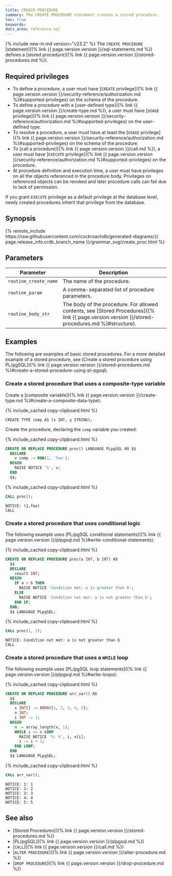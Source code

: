 ```yaml
---
title: CREATE PROCEDURE
summary: The CREATE PROCEDURE statement creates a stored procedure.
toc: true
keywords:
docs_area: reference.sql
---
```


{% include new-in.md version="v23.2" %} The `CREATE PROCEDURE` [statement]({% link {{ page.version.version }}/sql-statements.md %}) defines a [stored procedure]({% link {{ page.version.version }}/stored-procedures.md %}).

## Required privileges

- To define a procedure, a user must have [`CREATE` privilege]({% link {{ page.version.version }}/security-reference/authorization.md %}#supported-privileges) on the schema of the procedure.
- To define a procedure with a [user-defined type]({% link {{ page.version.version }}/create-type.md %}), a user must have [`USAGE` privilege]({% link {{ page.version.version }}/security-reference/authorization.md %}#supported-privileges) on the user-defined type.
- To resolve a procedure, a user must have at least the [`USAGE` privilege]({% link {{ page.version.version }}/security-reference/authorization.md %}#supported-privileges) on the schema of the procedure.
- To [call a procedure]({% link {{ page.version.version }}/call.md %}), a user must have [`EXECUTE` privilege]({% link {{ page.version.version }}/security-reference/authorization.md %}#supported-privileges) on the procedure.
- At procedure definition and execution time, a user must have privileges on all the objects referenced in the procedure body. Privileges on referenced objects can be revoked and later procedure calls can fail due to lack of permission.

If you grant `EXECUTE` privilege as a default privilege at the database level, newly created procedures inherit that privilege from the database.

## Synopsis

<div>
{% remote_include https://raw.githubusercontent.com/cockroachdb/generated-diagrams/{{ page.release_info.crdb_branch_name }}/grammar_svg/create_proc.html %}
</div>

## Parameters

|       Parameter       |                                                                   Description                                                                   |
|-----------------------|-------------------------------------------------------------------------------------------------------------------------------------------------|
| `routine_create_name` | The name of the procedure.                                                                                                                      |
| `routine_param`       | A comma-separated list of procedure parameters.                                                                                                                          |
| `routine_body_str`   | The body of the procedure. For allowed contents, see [Stored Procedures]({% link {{ page.version.version }}/stored-procedures.md %}#structure). |

## Examples

The following are examples of basic stored procedures. For a more detailed example of a stored procedure, see [Create a stored procedure using PL/pgSQL]({% link {{ page.version.version }}/stored-procedures.md %}#create-a-stored-procedure-using-pl-pgsql).

### Create a stored procedure that uses a composite-type variable

Create a [composite variable]({% link {{ page.version.version }}/create-type.md %}#create-a-composite-data-type):

{% include_cached copy-clipboard.html %}
~~~
CREATE TYPE comp AS (x INT, y STRING);
~~~

Create the procedure, declaring the `comp` variable you created:

{% include_cached copy-clipboard.html %}
~~~ sql
CREATE OR REPLACE PROCEDURE proc() LANGUAGE PLpgSQL AS $$
  DECLARE
    v comp := ROW(1, 'foo');
  BEGIN
    RAISE NOTICE '%', v;
  END
  $$;
~~~

{% include_cached copy-clipboard.html %}
~~~ sql
CALL proc();
~~~

~~~
NOTICE: (1,foo)
CALL
~~~

### Create a stored procedure that uses conditional logic

The following example uses [PL/pgSQL conditional statements]({% link {{ page.version.version }}/plpgsql.md %}#write-conditional-statements):

{% include_cached copy-clipboard.html %}
~~~ sql
CREATE OR REPLACE PROCEDURE proc(a INT, b INT) AS
  $$
  DECLARE
    result INT;
  BEGIN
    IF a > b THEN
      RAISE NOTICE 'Condition met: a is greater than b';
    ELSE
      RAISE NOTICE 'Condition not met: a is not greater than b';
    END IF;
  END;
  $$ LANGUAGE PLpgSQL;
~~~

{% include_cached copy-clipboard.html %}
~~~ sql
CALL proc(1, 2);
~~~

~~~
NOTICE: Condition not met: a is not greater than b
CALL
~~~

### Create a stored procedure that uses a `WHILE` loop

The following example uses [PL/pgSQL loop statements]({% link {{ page.version.version }}/plpgsql.md %}#write-loops):

{% include_cached copy-clipboard.html %}
~~~ sql
CREATE OR REPLACE PROCEDURE arr_var() AS
  $$
  DECLARE
    x INT[] := ARRAY[1, 2, 3, 4, 5];
    n INT;
    i INT := 1;
  BEGIN
    n := array_length(x, 1);
    WHILE i <= n LOOP
      RAISE NOTICE '%: %', i, x[i];
      i := i + 1;
    END LOOP;
  END
  $$ LANGUAGE PLpgSQL;
~~~

{% include_cached copy-clipboard.html %}
~~~ sql
CALL arr_var();
~~~

~~~
NOTICE: 1: 1
NOTICE: 2: 2
NOTICE: 3: 3
NOTICE: 4: 4
NOTICE: 5: 5
~~~

## See also

- [Stored Procedures]({% link {{ page.version.version }}/stored-procedures.md %})
- [PL/pgSQL]({% link {{ page.version.version }}/plpgsql.md %})
- [`CALL`]({% link {{ page.version.version }}/call.md %})
- [`ALTER PROCEDURE`]({% link {{ page.version.version }}/alter-procedure.md %})
- [`DROP PROCEDURE`]({% link {{ page.version.version }}/drop-procedure.md %})
